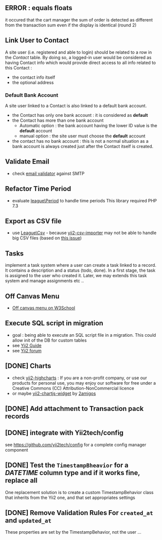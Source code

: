 ## ERROR : equals floats

it occured that the cart manager the sum of order is detected as different from the transaction sum even if the display is identical (round 2)

## Link User to Contact

A site user (i.e. registered and able to login) should be related to a row in the *Contact* table. By doing so, a logged-in user would be considered as having Contact info which would provide direct access to all info related to this Contact :
- the contact info itself
- the optional address

### Default Bank Account

A site user linked to a Contact is also linked to a default bank account.
- the Contact has only one bank account : it is considered as **default**
- the Contact has more than one bank account
    - Automatic option : the bank account having the lower ID value is the **default** account
    - manual option : the site user must choose the **default** account
- the contact has no bank account : this is not a normal situation as a bank account is always created just after the Contact itself is created.

## Validate Email

- check [email validator](https://github.com/zytzagoo/smtp-validate-email) against SMTP

## Refactor Time Period

- evaluate [league\Period](https://period.thephpleague.com/) to handle time periods
This library required PHP 7.3

## Export as CSV file

- use [League\Csv](https://csv.thephpleague.com/9.0/) - because [yii2-csv-importer](https://github.com/ruskid/yii2-csv-importer) may not be able to handle big CSV files (based on [this issue](https://github.com/ruskid/yii2-csv-importer/issues/10))

## Tasks

implement a task system where a user can create a task linked to a record. It contains a description and a status (todo, done). In a first stage, the task is assigned to the user who created it. Later, we may extends this task system and manage assignments etc ..

## Off Canvas Menu

- [Off canvas menu on W3School](https://www.w3schools.com/howto/tryit.asp?filename=tryhow_js_sidenav_push)

## Execute SQL script in migration

- goal : being able to execute an SQL script file in a migration. This could allow init of the DB for custom tables
- see [Yii2 Guide](https://www.yiiframework.com/doc/guide/2.0/en/db-migrations)
- see [Yii2 forum](https://forum.yiiframework.com/t/execute-sql-file-in-migration/47901)


## [DONE] Charts

- check [yii2-highcharts](https://github.com/miloschuman/yii2-highcharts) : If you are a non-profit company, or use our products for personal use, you may enjoy our software for free under a Creative Commons (CC) Attribution-NonCommercial licence
- or maybe [yii2-chartjs-widget](https://github.com/2amigos/yii2-chartjs-widget) by [2amigos](https://2amigos.us/)


## [DONE] Add attachment to Transaction pack records

## [DONE] integrate with Yii2tech/config

see https://github.com/yii2tech/config for a complete config manager component

## [DONE] Test the `TimestampBheavior` for a *DATETIME* column type and if it works fine, replace all
  
One replacement solution is to create a custom TimestampBehavior class that inherits from the Yii2 one, and that set 
appropriates settings

## [DONE] Remove Validation Rules For `created_at` and `updated_at`
These properties are set by the TimestampBehavior, not the user ... 
